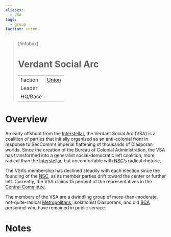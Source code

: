 ```yaml
---
aliases:
  - VSA
tags:
  - group
faction: union
---
```

> [!infobox] 
> # Verdant Social Arc
> | | |
> | ---- | ---- |
> | Faction | [Union](Union.md) |
> | Leader |  |
> | HQ/Base | |


# Overview
An early offshoot from the [Interstellar](Interstellar.md), the Verdant Social Arc (VSA) is a coalition of parties that initially organized as an anti-colonial front in response to SecComm’s imperial flattening of thousands of Diasporan worlds. Since the creation of the Bureau of Colonial Administration, the VSA has transformed into a generalist social-democratic left coalition, more radical than the [Interstellar](Interstellar.md), but uncomfortable with [NSC](New%20Solidarity%20Coalition.md)’s radical rhetoric.

The VSA’s membership has declined steadily with each election since the founding of the [NSC](New%20Solidarity%20Coalition.md), as its member parties drift toward the center or further left. Currently, the VSA claims 15 percent of the representatives in the [Central Committee](Union%20Central%20Committee.md).

The members of the VSA are a dwindling group of more-than-moderate, not-quite-radical [Metropolitans](Metropolitan.md), isolationist Diasporans, and old [BCA](Union%20Bureau%20of%20Colonial%20Administration.md) personnel who have remained in public service.

# Notes